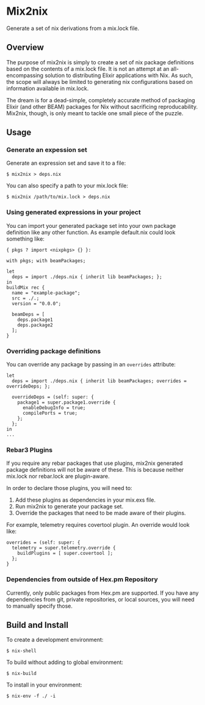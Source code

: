 # Mix2nix
Generate a set of nix derivations from a mix.lock file.

## Overview

The purpose of mix2nix is simply to create a set of nix package definitions
based on the contents of a mix.lock file. It is not an attempt at an
all-encompassing solution to distributing Elixir applications with Nix. As such,
the scope will always be limited to generating nix configurations based on
information available in mix.lock.

The dream is for a dead-simple, completely accurate method of packaging
Elixir (and other BEAM) packages for Nix without sacrificing reproducability.
Mix2nix, though, is only meant to tackle one small piece of the puzzle.

## Usage

### Generate an expession set

Generate an expression set and save it to a file:
```
$ mix2nix > deps.nix
```

You can also specify a path to your mix.lock file:
```
$ mix2nix /path/to/mix.lock > deps.nix
```

### Using generated expressions in your project

You can import your generated package set into your own package definition like
any other function. As example default.nix could look something like:
```
{ pkgs ? import <nixpkgs> {} }:

with pkgs; with beamPackages;

let
  deps = import ./deps.nix { inherit lib beamPackages; };
in
buildMix rec {
  name = "example-package";
  src = ./.;
  version = "0.0.0";

  beamDeps = [
    deps.package1
    deps.package2
  ];
}
```

### Overriding package definitions

You can override any package by passing in an `overrides` attribute:
```
let
  deps = import ./deps.nix { inherit lib beamPackages; overrides = overrideDeps; };

  overrideDeps = (self: super: {
    package1 = super.package1.override {
      enableDebugInfo = true;
      compilePorts = true;
    };
  };
in
...
```

### Rebar3 Plugins

If you require any rebar packages that use plugins, mix2nix generated package
definitions will not be aware of these. This is because neither mix.lock nor
rebar.lock are plugin-aware.

In order to declare those plugins, you will need to:

1. Add these plugins as dependencies in your mix.exs file.
2. Run mix2nix to generate your package set.
3. Override the packages that need to be made aware of their plugins.

For example, telemetry requires covertool plugin. An override would look
like:
```
overrides = (self: super: {
  telemetry = super.telemetry.override {
    buildPlugins = [ super.covertool ];
  };
}
```

### Dependencies from outside of Hex.pm Repository

Currently, only public packages from Hex.pm are supported. If you have any
dependencies from git, private repositories, or local sources, you will need
to manually specify those.

## Build and Install

To create a development environment:
```
$ nix-shell
```

To build without adding to global environment:
```
$ nix-build
```

To install in your environment:
```
$ nix-env -f ./ -i
```
